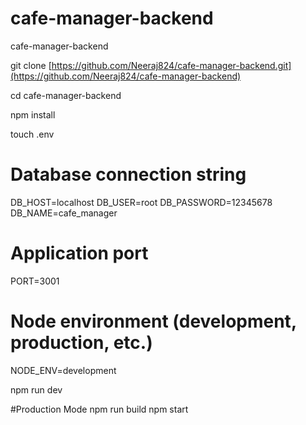 # cafe-manager-backend
cafe-manager-backend

git clone [https://github.com/Neeraj824/cafe-manager-backend.git](https://github.com/Neeraj824/cafe-manager-backend)

cd cafe-manager-backend

npm install


touch .env

# Database connection string
DB_HOST=localhost
DB_USER=root
DB_PASSWORD=12345678
DB_NAME=cafe_manager


# Application port
PORT=3001

# Node environment (development, production, etc.)
NODE_ENV=development

npm run dev

#Production Mode
npm run build
npm start
